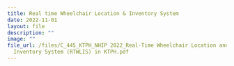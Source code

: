 ```yaml
---
title: Real time Wheelchair Location & Inventory System
date: 2022-11-01
layout: file
description: ""
image: ""
file_url: /files/C_445_KTPH_NHIP 2022_Real-Time Wheelchair Location and
  Inventory System (RTWLIS) in KTPH.pdf
---
```

